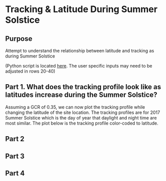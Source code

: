 
# Tracking & Latitude During Summer Solstice

## Purpose

Attempt to understand the relationship between latitude and tracking as during Summer Solstice 

(Python script is located [here](https://github.com/irxum/irxum.sample.work/blob/master/latitudeEval.py).  The user specific inputs may need to be adjusted in rows 20-40)

## Part 1.  What does the tracking profile look like as latitudes increase during the Summer Solstice?  

Assuming a GCR of 0.35, we can now plot the tracking profile while changing the latitude of the site location.  The tracking profiles are for 2017 Summer Solstice which is the day of year that daylight and night time are most similar.   The plot below is the tracking profile color-coded to latitude.




## Part 2



## Part 3


## Part 4

